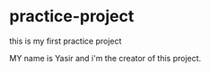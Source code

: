 # practice-project
this is my first practice project


MY name is Yasir and i'm the creator of this project.
